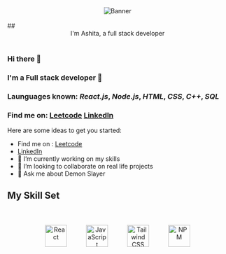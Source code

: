 <div align="center"><img src="https://media.tenor.com/qcZg6NEi72wAAAAC/money-ohara-mari.gif" alt="Banner" margin="0 auto"/></div>
<br/>
## <div align = "center"> I'm Ashita, a full stack developer </div>
<br/>

### Hi there 👋
### I'm a Full stack developer :iphone:
### Launguages known: *React.js*, *Node.js*, *HTML*, *CSS*, *C++*, *SQL*
### Find me on: [Leetcode](https://leetcode.com/ashiita__/) [LinkedIn](https://www.linkedin.com/in/ashita-nihore-3ab217210/)

Here are some ideas to get you started:

- Find me on : [Leetcode](https://leetcode.com/ashiita__/) 
- [LinkedIn](https://www.linkedin.com/in/ashita-nihore-3ab217210/)
- 🔭 I’m currently working on my skills
- 👯 I’m looking to collaborate on real life projects
- 💬 Ask me about Demon Slayer

## My Skill Set
<br>
<div align = "center">
  <a href="https://reactjs.org/" target="_blank"><img style="margin: 20px" src="https://profilinator.rishav.dev/skills-assets/react-original-wordmark.svg" alt="React" height="50" /></a>  
<a href="https://www.javascript.com/" target="_blank"><img style="margin: 20px" src="https://profilinator.rishav.dev/skills-assets/javascript-original.svg" alt="JavaScript" height="50" /></a>  
<a href="https://www.tailwindcss.com/" target="_blank"><img style="margin: 20px" src="https://upload.wikimedia.org/wikipedia/commons/thumb/d/d5/Tailwind_CSS_Logo.svg/600px-Tailwind_CSS_Logo.svg.png?20211001194333" alt="Tailwind CSS" height="50" /></a>   
<a href="https://www.npmjs.com/" target="_blank"><img style="margin: 20px" src="https://upload.wikimedia.org/wikipedia/commons/thumb/d/db/Npm-logo.svg/540px-Npm-logo.svg.png?20140904162625" alt="NPM" height="50" /></a>  
</div>
<br/>


